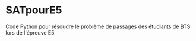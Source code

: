 # SATpourE5
Code Python pour résoudre le problème de passages des étudiants de BTS lors de l'épreuve E5
